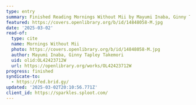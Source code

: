 ```yaml
---
type: entry
summary: Finished Reading Mornings Without Mii by Mayumi Inaba, Ginny Tapley Takemori
featured: https://covers.openlibrary.org/b/id/14848058-M.jpg
date: '2025-03-02'
read-of:
  type: cite
  name: Mornings Without Mii
  photo: https://covers.openlibrary.org/b/id/14848058-M.jpg
  author: Mayumi Inaba, Ginny Tapley Takemori
  uid: olid:OL42423712W
  url: https://openlibrary.org/works/OL42423712W
progress: finished
syndicate-to:
  - https://fed.brid.gy/
updated: '2025-03-02T20:10:56.771Z'
client_id: https://sparkles.sploot.com/
---
```

